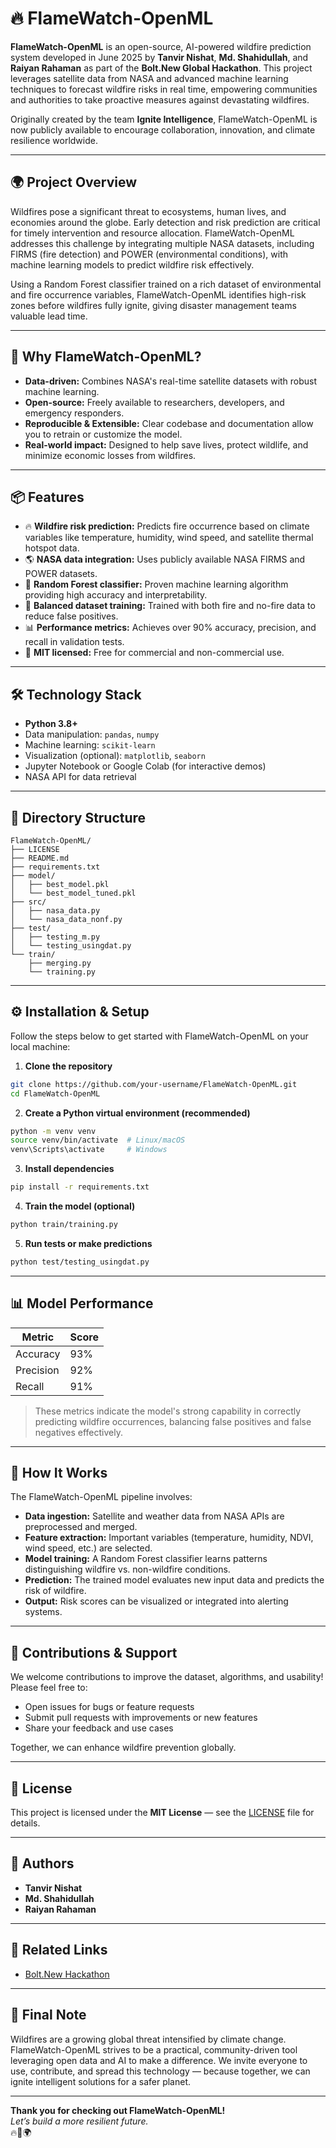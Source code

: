 
# 🔥 FlameWatch-OpenML

**FlameWatch-OpenML** is an open-source, AI-powered wildfire prediction system developed in June 2025 by **Tanvir Nishat**, **Md. Shahidullah**, and **Raiyan Rahaman** as part of the **Bolt.New Global Hackathon**. This project leverages satellite data from NASA and advanced machine learning techniques to forecast wildfire risks in real time, empowering communities and authorities to take proactive measures against devastating wildfires.

Originally created by the team **Ignite Intelligence**, FlameWatch-OpenML is now publicly available to encourage collaboration, innovation, and climate resilience worldwide.

---

## 🌍 Project Overview

Wildfires pose a significant threat to ecosystems, human lives, and economies around the globe. Early detection and risk prediction are critical for timely intervention and resource allocation. FlameWatch-OpenML addresses this challenge by integrating multiple NASA datasets, including FIRMS (fire detection) and POWER (environmental conditions), with machine learning models to predict wildfire risk effectively.

Using a Random Forest classifier trained on a rich dataset of environmental and fire occurrence variables, FlameWatch-OpenML identifies high-risk zones before wildfires fully ignite, giving disaster management teams valuable lead time.

---

## 🚀 Why FlameWatch-OpenML?

- **Data-driven:** Combines NASA's real-time satellite datasets with robust machine learning.
- **Open-source:** Freely available to researchers, developers, and emergency responders.
- **Reproducible & Extensible:** Clear codebase and documentation allow you to retrain or customize the model.
- **Real-world impact:** Designed to help save lives, protect wildlife, and minimize economic losses from wildfires.

---

## 📦 Features

- 🔥 **Wildfire risk prediction:** Predicts fire occurrence based on climate variables like temperature, humidity, wind speed, and satellite thermal hotspot data.
- 🌎 **NASA data integration:** Uses publicly available NASA FIRMS and POWER datasets.
- 🧠 **Random Forest classifier:** Proven machine learning algorithm providing high accuracy and interpretability.
- 🧪 **Balanced dataset training:** Trained with both fire and no-fire data to reduce false positives.
- 📊 **Performance metrics:** Achieves over 90% accuracy, precision, and recall in validation tests.
- 🧾 **MIT licensed:** Free for commercial and non-commercial use.

---

## 🛠 Technology Stack

- **Python 3.8+**
- Data manipulation: `pandas`, `numpy`
- Machine learning: `scikit-learn`
- Visualization (optional): `matplotlib`, `seaborn`
- Jupyter Notebook or Google Colab (for interactive demos)
- NASA API for data retrieval

---

## 📂 Directory Structure

```
FlameWatch-OpenML/
├── LICENSE
├── README.md
├── requirements.txt
├── model/
│   ├── best_model.pkl
│   └── best_model_tuned.pkl
├── src/
│   ├── nasa_data.py
│   └── nasa_data_nonf.py
├── test/
│   ├── testing_m.py
│   └── testing_usingdat.py
└── train/
    ├── merging.py
    └── training.py
```

---

## ⚙️ Installation & Setup

Follow the steps below to get started with FlameWatch-OpenML on your local machine:

1. **Clone the repository**

```bash
git clone https://github.com/your-username/FlameWatch-OpenML.git
cd FlameWatch-OpenML
```

2. **Create a Python virtual environment (recommended)**

```bash
python -m venv venv
source venv/bin/activate  # Linux/macOS
venv\Scripts\activate     # Windows
```

3. **Install dependencies**

```bash
pip install -r requirements.txt
```

4. **Train the model (optional)**

```bash
python train/training.py
```

5. **Run tests or make predictions**

```bash
python test/testing_usingdat.py
```

---

## 📊 Model Performance

| Metric     | Score  |
|------------|--------|
| Accuracy   | 93%    |
| Precision  | 92%    |
| Recall     | 91%    |

> These metrics indicate the model's strong capability in correctly predicting wildfire occurrences, balancing false positives and false negatives effectively.

---

## 📖 How It Works

The FlameWatch-OpenML pipeline involves:

- **Data ingestion:** Satellite and weather data from NASA APIs are preprocessed and merged.
- **Feature extraction:** Important variables (temperature, humidity, NDVI, wind speed, etc.) are selected.
- **Model training:** A Random Forest classifier learns patterns distinguishing wildfire vs. non-wildfire conditions.
- **Prediction:** The trained model evaluates new input data and predicts the risk of wildfire.
- **Output:** Risk scores can be visualized or integrated into alerting systems.

---

## 🙌 Contributions & Support

We welcome contributions to improve the dataset, algorithms, and usability! Please feel free to:

- Open issues for bugs or feature requests
- Submit pull requests with improvements or new features
- Share your feedback and use cases

Together, we can enhance wildfire prevention globally.

---

## 🧾 License

This project is licensed under the **MIT License** — see the [LICENSE](LICENSE) file for details.

---

## 👥 Authors

- **Tanvir Nishat**  
- **Md. Shahidullah**  
- **Raiyan Rahaman**

---

## 🔗 Related Links

- [Bolt.New Hackathon](https://bolt.new)  

---

## 🌱 Final Note

Wildfires are a growing global threat intensified by climate change. FlameWatch-OpenML strives to be a practical, community-driven tool leveraging open data and AI to make a difference. We invite everyone to use, contribute, and spread this technology — because together, we can ignite intelligent solutions for a safer planet.

---

**Thank you for checking out FlameWatch-OpenML!**  
*Let’s build a more resilient future.*  
🔥🌲🌍
